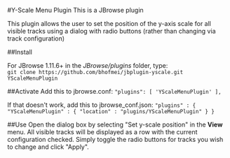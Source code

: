 #Y-Scale Menu Plugin
This is a JBrowse plugin
 
This plugin allows the user to set the position of the y-axis scale for all visible tracks using a dialog with radio buttons (rather than changing via track configuration)

##Install

For JBrowse 1.11.6+ in the _JBrowse/plugins_ folder, type:  
``git clone https://github.com/bhofmei/jbplugin-yscale.git YScaleMenuPlugin``

##Activate
Add this to jbrowse.conf:
    ``"plugins": [
        'YScaleMenuPlugin'
    ],``

If that doesn't work, add this to jbrowse_conf.json:
    ``"plugins" : {
        "YScaleMenuPlugin" : { "location" : "plugins/YScaleMenuPlugin" }
    }``
    
##Use
Open the dialog box by selecting "Set y-scale position" in the **View** menu. All visible tracks will be displayed as a row with the current configuration checked. Simply toggle the radio buttons for tracks you wish to change and click "Apply".
